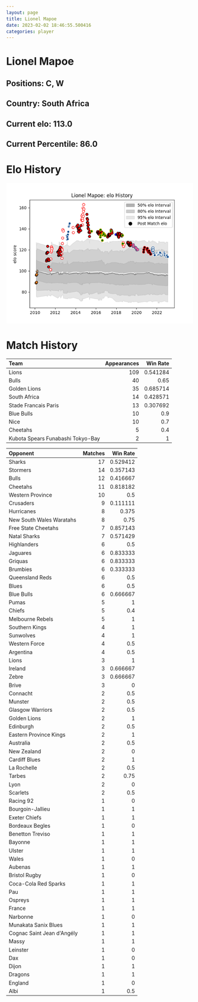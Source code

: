 ```yaml
---  
layout: page  
title: Lionel Mapoe  
date: 2023-02-02 18:46:55.500416  
categories: player  
---
```

# Lionel Mapoe

## Positions: C, W

## Country: South Africa

## Current elo: 113.0

## Current Percentile: 86.0

# Elo History


![elo history](history_LionelMapoe.png)
# Match History


| Team                              |   Appearances |   Win Rate |
|:----------------------------------|--------------:|-----------:|
| Lions                             |           109 |   0.541284 |
| Bulls                             |            40 |   0.65     |
| Golden Lions                      |            35 |   0.685714 |
| South Africa                      |            14 |   0.428571 |
| Stade Francais Paris              |            13 |   0.307692 |
| Blue Bulls                        |            10 |   0.9      |
| Nice                              |            10 |   0.7      |
| Cheetahs                          |             5 |   0.4      |
| Kubota Spears Funabashi Tokyo-Bay |             2 |   1        |

| Opponent                   |   Matches |   Win Rate |
|:---------------------------|----------:|-----------:|
| Sharks                     |        17 |   0.529412 |
| Stormers                   |        14 |   0.357143 |
| Bulls                      |        12 |   0.416667 |
| Cheetahs                   |        11 |   0.818182 |
| Western Province           |        10 |   0.5      |
| Crusaders                  |         9 |   0.111111 |
| Hurricanes                 |         8 |   0.375    |
| New South Wales Waratahs   |         8 |   0.75     |
| Free State Cheetahs        |         7 |   0.857143 |
| Natal Sharks               |         7 |   0.571429 |
| Highlanders                |         6 |   0.5      |
| Jaguares                   |         6 |   0.833333 |
| Griquas                    |         6 |   0.833333 |
| Brumbies                   |         6 |   0.333333 |
| Queensland Reds            |         6 |   0.5      |
| Blues                      |         6 |   0.5      |
| Blue Bulls                 |         6 |   0.666667 |
| Pumas                      |         5 |   1        |
| Chiefs                     |         5 |   0.4      |
| Melbourne Rebels           |         5 |   1        |
| Southern Kings             |         4 |   1        |
| Sunwolves                  |         4 |   1        |
| Western Force              |         4 |   0.5      |
| Argentina                  |         4 |   0.5      |
| Lions                      |         3 |   1        |
| Ireland                    |         3 |   0.666667 |
| Zebre                      |         3 |   0.666667 |
| Brive                      |         3 |   0        |
| Connacht                   |         2 |   0.5      |
| Munster                    |         2 |   0.5      |
| Glasgow Warriors           |         2 |   0.5      |
| Golden Lions               |         2 |   1        |
| Edinburgh                  |         2 |   0.5      |
| Eastern Province Kings     |         2 |   1        |
| Australia                  |         2 |   0.5      |
| New Zealand                |         2 |   0        |
| Cardiff Blues              |         2 |   1        |
| La Rochelle                |         2 |   0.5      |
| Tarbes                     |         2 |   0.75     |
| Lyon                       |         2 |   0        |
| Scarlets                   |         2 |   0.5      |
| Racing 92                  |         1 |   0        |
| Bourgoin-Jallieu           |         1 |   1        |
| Exeter Chiefs              |         1 |   1        |
| Bordeaux Begles            |         1 |   0        |
| Benetton Treviso           |         1 |   1        |
| Bayonne                    |         1 |   1        |
| Ulster                     |         1 |   1        |
| Wales                      |         1 |   0        |
| Aubenas                    |         1 |   1        |
| Bristol Rugby              |         1 |   0        |
| Coca-Cola Red Sparks       |         1 |   1        |
| Pau                        |         1 |   1        |
| Ospreys                    |         1 |   1        |
| France                     |         1 |   1        |
| Narbonne                   |         1 |   0        |
| Munakata Sanix Blues       |         1 |   1        |
| Cognac Saint Jean d'Angély |         1 |   1        |
| Massy                      |         1 |   1        |
| Leinster                   |         1 |   0        |
| Dax                        |         1 |   0        |
| Dijon                      |         1 |   1        |
| Dragons                    |         1 |   1        |
| England                    |         1 |   0        |
| Albi                       |         1 |   0.5      |